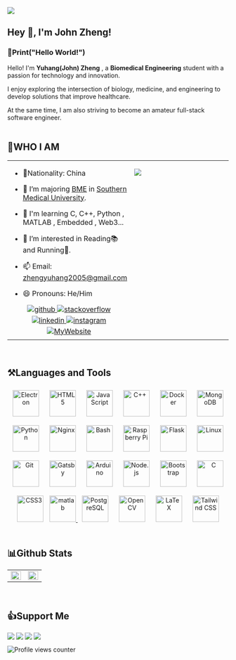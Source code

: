 ![](https://github.com/halfrost/halfrost/blob/master/icons/header_1.png)

## Hey 👋, I'm John Zheng!  

### 📣Print("Hello World!")

Hello! I'm **Yuhang(John) Zheng** , a **Biomedical Engineering** student with a passion for technology and innovation.

I enjoy exploring the intersection of biology, medicine, and engineering to develop solutions that improve healthcare.

At the same time, I am also striving to become an amateur full-stack software engineer.  
<br/>  

## 🌌WHO I AM  
<table><tr><td valign="top" width="50%">

- 🚩Nationality: China  
  
- 🌱 I’m majoring [BME](https://en.wikipedia.org/wiki/Biomedical_engineering) in [Southern Medical University](https://www.smu.edu.cn/).  

- 📖 I'm learning C, C++, Python , MATLAB , Embedded , Web3...  

- 👀 I’m interested in Reading📚️ and Running🏃.  
  
- 📫 Email: zhengyuhang2005@gmail.com  

- 😄 Pronouns: He/Him
  
<div align="center">
<a href="https://github.com/pluckypioneer" target="_blank">
<img src=https://img.shields.io/badge/github-%2324292e.svg?&style=for-the-badge&logo=github&logoColor=white alt=github style="margin-bottom: 5px;" />
</a>
<a href="https://stackoverflow.com/users/john-zheng" target="_blank">
<img src=https://img.shields.io/badge/stackoverflow-%23F28032.svg?&style=for-the-badge&logo=stackoverflow&logoColor=white alt=stackoverflow style="margin-bottom: 5px;" />
</a>
<a href="https://linkedin.com/in/https://linkedin.com/in/john-zheng-b7a83028a" target="_blank">
<img src=https://img.shields.io/badge/linkedin-%231E77B5.svg?&style=for-the-badge&logo=linkedin&logoColor=white alt=linkedin style="margin-bottom: 5px;" />
</a>
<a href="https://instagram.com/https://instagram.com/john_zheng2005" target="_blank">
<img src=https://img.shields.io/badge/instagram-%23000000.svg?&style=for-the-badge&logo=instagram&logoColor=white alt=instagram style="margin-bottom: 5px;" />
</a>
<a href="https://cv.john-life.sbs/" target="_blank">
<img src=https://img.shields.io/badge/dribbble-%23E45285.svg?&style=for-the-badge&logo=dribbble&logoColor=white alt=MyWebsite style="margin-bottom: 5px;" />
</a>  
</div>  

</td><td valign="top" width="50%">
  
![](https://github.com/halfrost/halfrost/blob/master/icons/github.gif)


</td></tr></table>  

<br/>  

## ⚒️Languages and Tools  
<div align="center">  
<a href="https://www.electronjs.org/" target="_blank"><img style="margin: 10px" src="https://profilinator.rishav.dev/skills-assets/electron-original.svg" alt="Electron" height="60" /></a>  
<a href="https://en.wikipedia.org/wiki/HTML5" target="_blank"><img style="margin: 10px" src="https://profilinator.rishav.dev/skills-assets/html5-original-wordmark.svg" alt="HTML5" height="60" /></a>  
<a href="https://www.javascript.com/" target="_blank"><img style="margin: 10px" src="https://profilinator.rishav.dev/skills-assets/javascript-original.svg" alt="JavaScript" height="60" /></a>  
<a href="https://www.cplusplus.com/" target="_blank"><img style="margin: 10px" src="https://profilinator.rishav.dev/skills-assets/cplusplus-original.svg" alt="C++" height="60" /></a>  
<a href="https://www.docker.com/" target="_blank"><img style="margin: 10px" src="https://profilinator.rishav.dev/skills-assets/docker-original-wordmark.svg" alt="Docker" height="60" /></a> 
<a href="https://www.mongodb.com/" target="_blank"><img style="margin: 10px" src="https://profilinator.rishav.dev/skills-assets/mongodb-original-wordmark.svg" alt="MongoDB" height="60" /></a>  
<a href="https://www.python.org/" target="_blank"><img style="margin: 10px" src="https://profilinator.rishav.dev/skills-assets/python-original.svg" alt="Python" height="60" /></a>  
<a href="https://www.nginx.com/" target="_blank"><img style="margin: 10px" src="https://profilinator.rishav.dev/skills-assets/nginx-original.svg" alt="Nginx" height="60" /></a>  
<a href="https://www.gnu.org/software/bash/" target="_blank"><img style="margin: 10px" src="https://profilinator.rishav.dev/skills-assets/gnu_bash-icon.svg" alt="Bash" height="60" /></a>  
<a href="https://www.raspberrypi.org/" target="_blank"><img style="margin: 10px" src="https://profilinator.rishav.dev/skills-assets/raspberrypi.png" alt="Raspberry Pi" height="60" /></a>  
<a href="https://flask.palletsprojects.com/" target="_blank"><img style="margin: 10px" src="https://profilinator.rishav.dev/skills-assets/flask.png" alt="Flask" height="60" /></a>  
<a href="https://www.linux.org/" target="_blank"><img style="margin: 10px" src="https://profilinator.rishav.dev/skills-assets/linux-original.svg" alt="Linux" height="60" /></a>  
<a href="https://github.com/" target="_blank"><img style="margin: 10px" src="https://profilinator.rishav.dev/skills-assets/git-scm-icon.svg" alt="Git" height="60" /></a>  
<a href="https://www.gatsbyjs.com/" target="_blank"><img style="margin: 10px" src="https://profilinator.rishav.dev/skills-assets/gatsby.png" alt="Gatsby" height="60" /></a>  
<a href="https://www.arduino.cc/" target="_blank"><img style="margin: 10px" src="https://profilinator.rishav.dev/skills-assets/arduino.png" alt="Arduino" height="60" /></a>  
<a href="https://nodejs.org/" target="_blank"><img style="margin: 10px" src="https://profilinator.rishav.dev/skills-assets/nodejs-original-wordmark.svg" alt="Node.js" height="60" /></a>  
<a href="https://getbootstrap.com/docs/3.4/javascript/" target="_blank"><img style="margin: 10px" src="https://profilinator.rishav.dev/skills-assets/bootstrap-plain.svg" alt="Bootstrap" height="60" /></a>  
<a href="https://www.cprogramming.com/" target="_blank"><img style="margin: 10px" src="https://profilinator.rishav.dev/skills-assets/c-original.svg" alt="C" height="60" /></a>  
<a href="https://www.w3schools.com/css/" target="_blank"><img style="margin: 10px" src="https://profilinator.rishav.dev/skills-assets/css3-original-wordmark.svg" alt="CSS3" height="60" /></a>  
<a href="https://www.mathworks.com/" target="_blank" rel="noreferrer"> <img src="https://upload.wikimedia.org/wikipedia/commons/2/21/Matlab_Logo.png" alt="matlab"  height="60"/>
<a href="https://www.postgresql.org/" target="_blank"><img style="margin: 10px" src="https://profilinator.rishav.dev/skills-assets/postgresql-original-wordmark.svg" alt="PostgreSQL" height="60" /></a>  
<a href="https://opencv.org/" target="_blank"><img style="margin: 10px" src="https://profilinator.rishav.dev/skills-assets/opencv-icon.svg" alt="OpenCV" height="60" /></a>  
<a href="https://www.latex-project.org/" target="_blank"><img style="margin: 10px" src="https://profilinator.rishav.dev/skills-assets/latex.png" alt="LaTeX" height="60" /></a>  
<a href="https://www.tailwindcss.com/" target="_blank"><img style="margin: 10px" src="https://profilinator.rishav.dev/skills-assets/tailwindcss.svg" alt="Tailwind CSS" height="60" /></a>  
</div>  

<br/>  

## 📊Github Stats  
<table><tr><td valign="top" width="50%">

<img src="https://github-readme-stats.vercel.app/api?username=pluckypioneer&show_icons=true&count_private=true&hide_border=true&theme=transparent" align="left" style="width: 100%" />

</td><td valign="top" width="50%">

<img src="https://github-readme-stats.vercel.app/api/top-langs/?username=pluckypioneer&hide_border=true&layout=compact&theme=transparent&langs_count=10" align="left" style="width: 100%" />

</td></tr></table>

<br/>  

## 👍Support Me

<div align="left">

  <a href="https://paypal.me/yuhang05" target="_blank" style="display: inline-block; margin-right: 4px;" title="前往 PayPal">
    <img src="https://img.shields.io/badge/Donate-PayPal-blue.svg?style=flat-square&logo=paypal" />
  </a><a href="javascript:void(0);" 
     onclick="copyToClipboard('bc1p3y9mskv67qq96j6ulm8yunup7gq2ksg8l2kw5pktmucxzyhqrwus7supvg')" 
     title="点击复制 BTC 地址" 
     style="display: inline-block; margin-right: 4px;">
    <img src="https://img.shields.io/badge/Donate-BTC-F7931A.svg?style=flat-square&logo=bitcoin" />
  </a><a href="javascript:void(0);" 
     onclick="copyToClipboard('0x2aa1308a4ce8671870ff5984c0b9b5fbf56b597e')" 
     title="点击复制 ETH / ERC-20 地址" 
     style="display: inline-block; margin-right: 4px;">
    <img src="https://img.shields.io/badge/Donate-ETH%20(ERC20)-gray.svg?style=flat-square&logo=ethereum" />
  </a><a href="javascript:void(0);" 
     onclick="copyToClipboard('TS7r9VbqZ5oZyLHsocD6s7TeP1sKprho7H')" 
     title="点击复制 USDT (TRC-20) 地址" 
     style="display: inline-block;">
     <img src="https://img.shields.io/badge/Donate-USDT%20(TRC20)-26A17B.svg?style=flat-square&logo=tron" />
  </a>  
  
  ![Profile views counter](https://komarev.com/ghpvc/?username=pluckypioneer&&style=flat-square)  

</div>
  

  
<br/>  
